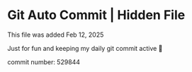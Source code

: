 # Git Auto Commit | Hidden File

This file was added Feb 12, 2025

Just for fun and keeping my daily git commit active 🤪

commit number: 529844
